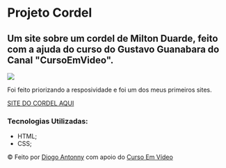 # Projeto Cordel
<h2>Um site sobre um cordel de Milton Duarde, feito com a ajuda do curso do Gustavo Guanabara do Canal "CursoEmVideo".</h2>
<img src="https://github.com/DiogoJP202/projeto-cordel/assets/102389309/c81cba85-2ecc-4b9e-bdf5-94b33bbae70c">
<p>Foi feito priorizando a resposividade e foi um dos meus primeiros sites.</p>

<a href="https://diogojp202.github.io/projeto-cordel/index.html" target="_blank">SITE DO CORDEL AQUI</a>
<h3>Tecnologias Utilizadas: </h3>
<ul>
  <li> HTML;
  <li> CSS;
</ul>
&copy; Feito por <a href="https://diogojp202.github.io/Portifolio/" target="_blank">Diogo Antonny</a> com apoio do <a href="https://www.cursoemvideo.com/" target="_blank">Curso Em Vídeo</a>
